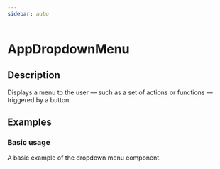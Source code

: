 ```yaml
---
sidebar: auto
---
```


# AppDropdownMenu

## Description

Displays a menu to the user — such as a set of actions or functions — triggered by a button.

## Examples

### Basic usage
A basic example of the dropdown menu component.

<ComponentPreview name="app-dropdown-menu/simple" />

<!-- @include: ./app-dropdown-menu-meta.md -->